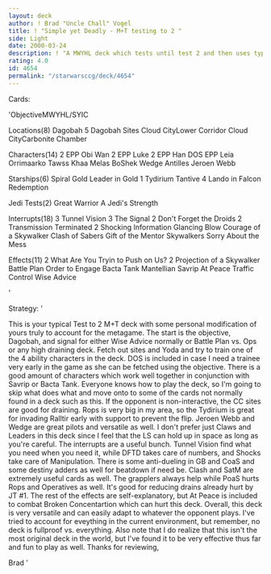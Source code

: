 ```yaml
---
layout: deck
author: ! Brad "Uncle Chall" Vogel
title: ! "Simple yet Deadly - M+T testing to 2 "
side: Light
date: 2000-03-24
description: ! "A MWYHL deck which tests until test 2 and then uses typical M+T beatdown to kill the opponent aided by the benefits of the objective and some cool tech as well."
rating: 4.0
id: 4654
permalink: "/starwarsccg/deck/4654"
---
```

Cards: 

'ObjectiveMWYHL/SYIC

Locations(8)
Dagobah
5 Dagobah Sites
Cloud CityLower Corridor
Cloud CityCarbonite Chamber

Characters(14)
2 EPP Obi Wan
2 EPP Luke
2 EPP Han
DOS
EPP Leia
Orrimaarko
Tawss Khaa
Melas
BoShek
Wedge Antilles
Jeroen Webb

Starships(6)
Spiral
Gold Leader in Gold 1
Tydirium
Tantive 4
Lando in Falcon
Redemption

Jedi Tests(2)
Great Warrior
A Jedi's Strength

Interrupts(18)
3 Tunnel Vision
3 The Signal
2 Don't Forget the Droids
2 Transmission Terminated
2 Shocking Information
Glancing Blow
Courage of a Skywalker
Clash of Sabers
Gift of the Mentor
Skywalkers
Sorry About the Mess

Effects(11)
2 What Are You Tryin to Push on Us?
2 Projection of a Skywalker
Battle Plan
Order to Engage
Bacta Tank
Mantellian Savrip
At Peace
Traffic Control
Wise Advice




'

Strategy: '

This is your typical Test to 2 M+T deck with some personal modification of yours truly to account for the metagame.  The start is the objective, Dagobah, and signal for either Wise Advice normally or Battle Plan vs. Ops or any high draining deck.  Fetch out sites and Yoda and try to train one of the 4 ability characters in the deck.  DOS is included in case I need a trainee very early in the game as she can be fetched using the objective.  There is a good amount of characters which work well together in conjunction with Savrip or Bacta Tank.  Everyone knows how to play the deck, so I'm going to skip what does what and move onto to some of the cards not normally found in a deck such as this.  If the opponent is non-interactive, the CC sites are good for draining.  Rops is very big in my area, so the Tydirium is great for invading Ralltir early with support to prevent the flip.	Jeroen Webb and Wedge are great pilots and versatile as well.  I don't prefer just Claws and Leaders in this deck since I feel that the LS can hold up in space as long as you're careful.  The interrupts are a useful bunch.  Tunnel Vision find what you need when you need it, while DFTD takes care of numbers, and Shocks take care of Manipulation.  There is some anti-dueling in GB and CoaS and some destiny adders as well for beatdown if need be.  Clash and SatM are extremely useful cards as well.  The grapplers always help while PoaS hurts Rops and Operatives as well.  It's good for reducing drains already hurt by JT #1.  The rest of the effects are self-explanatory, but At Peace is included to combat Broken Concentartion which can hurt this deck.  Overall, this deck is very versatile and can easily adapt to whatever the opponent plays.  I've tried to account for eveything in the current environment, but remember, no deck is fullproof vs. everything.  Also note that I do realize that this isn't the most original deck in the world, but I've found it to be very effective thus far and fun to play as well.  Thanks for reviewing,

Brad	   '
